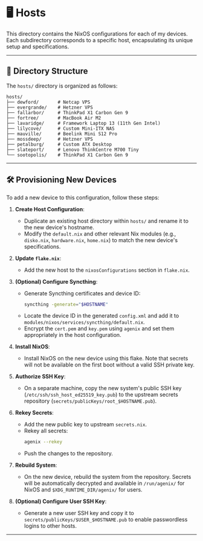 # 🖥️ Hosts

This directory contains the NixOS configurations for each of my devices. Each subdirectory corresponds to a specific host, encapsulating its unique setup and specifications.

---

## 📂 Directory Structure

The `hosts/` directory is organized as follows:

```plaintext
hosts/
├── dewford/       # Netcap VPS
├── evergrande/    # Hetzner VPS
├── fallarbor/     # ThinkPad X1 Carbon Gen 9
├── fortree/       # MacBook Air M2
├── lavaridge/     # Framework Laptop 13 (11th Gen Intel)
├── lilycove/      # Custom Mini-ITX NAS
├── mauville/      # Beelink Mini S12 Pro
├── mossdeep/      # Hetzner VPS
├── petalburg/     # Custom ATX Desktop
├── slateport/     # Lenovo ThinkCentre M700 Tiny
└── sootopolis/    # ThinkPad X1 Carbon Gen 9
```

---

## 🛠️ Provisioning New Devices

To add a new device to this configuration, follow these steps:

1. **Create Host Configuration**:
   - Duplicate an existing host directory within `hosts/` and rename it to the new device's hostname.
   - Modify the `default.nix` and other relevant Nix modules (e.g., `disko.nix`, `hardware.nix`, `home.nix`) to match the new device's specifications.

1. **Update `flake.nix`**:
   - Add the new host to the `nixosConfigurations` section in `flake.nix`.

1. **(Optional) Configure Syncthing**:
   - Generate Syncthing certificates and device ID:
     ```bash
     syncthing -generate="$HOSTNAME"
     ```
   - Locate the device ID in the generated `config.xml` and add it to `modules/nixos/services/syncthing/default.nix`.
   - Encrypt the `cert.pem` and `key.pem` using `agenix` and set them appropriately in the host configuration.

1. **Install NixOS**:
   - Install NixOS on the new device using this flake. Note that secrets will not be available on the first boot without a valid SSH private key.

1. **Authorize SSH Key**:
   - On a separate machine, copy the new system's public SSH key (`/etc/ssh/ssh_host_ed25519_key.pub`) to the upstream secrets repository (`secrets/publicKeys/root_$HOSTNAME.pub`).

1. **Rekey Secrets**:
   - Add the new public key to upstream `secrets.nix`.
   - Rekey all secrets:
     ```bash
     agenix --rekey
     ```
   - Push the changes to the repository.

1. **Rebuild System**:
   - On the new device, rebuild the system from the repository. Secrets will be automatically decrypted and available in `/run/agenix/` for NixOS and `$XDG_RUNTIME_DIR/agenix/` for users.

1. **(Optional) Configure User SSH Key**:
   - Generate a new user SSH key and copy it to `secrets/publicKeys/$USER_$HOSTNAME.pub` to enable passwordless logins to other hosts.

---
